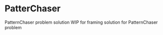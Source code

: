 PatterChaser
============

PatternChaser problem solution
WIP for framing solution for PatternChaser problem
